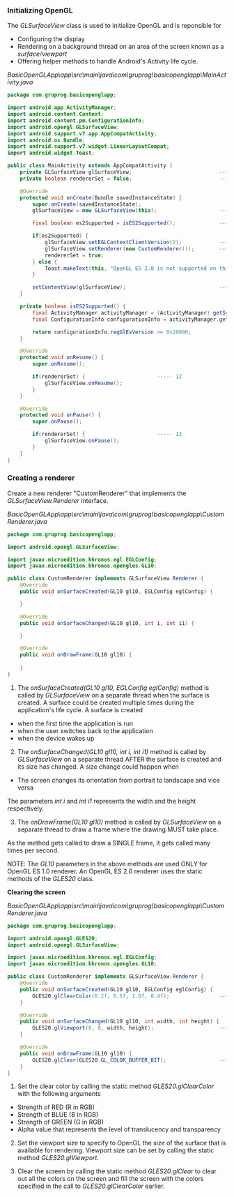 ### Initializing OpenGL

The *GLSurfaceView* class is used to initialize OpenGL and is reponsible for

* Configuring the display
* Rendering on a background thread on an area of the screen known as a *surface/viewport* 
* Offering helper methods to handle Android's Activity life cycle.

*BasicOpenGLApp\app\src\main\java\com\gruprog\basicopenglapp\MainActivity.java*

```java
package com.gruprog.basicopenglapp;

import android.app.ActivityManager;
import android.content.Context;
import android.content.pm.ConfigurationInfo;
import android.opengl.GLSurfaceView;
import android.support.v7.app.AppCompatActivity;
import android.os.Bundle;
import android.support.v7.widget.LinearLayoutCompat;
import android.widget.Toast;

public class MainActivity extends AppCompatActivity {
    private GLSurfaceView glSurfaceView;                            ----- 1
    private boolean rendererSet = false;                            ----- 2

    @Override
    protected void onCreate(Bundle savedInstanceState) {
        super.onCreate(savedInstanceState);
        glSurfaceView = new GLSurfaceView(this);                    ----- 3

        final boolean es2Supported = isES2Supported();              ----- 4

        if(es2Supported) {
            glSurfaceView.setEGLContextClientVersion(2);            ----- 5
            glSurfaceView.setRenderer(new CustomRenderer());        ----- 6
            rendererSet = true;
        } else {
            Toast.makeText(this, "OpenGL ES 2.0 is not supported on this device", Toast.LENGTH_LONG).show();        ----- 7
        }

        setContentView(glSurfaceView);                              ----- 8
    }

    private boolean isES2Supported() {
        final ActivityManager activityManager = (ActivityManager) getSystemService(Context.ACTIVITY_SERVICE);   ----- 9
        final ConfigurationInfo configurationInfo = activityManager.getDeviceConfigurationInfo();               ----- 10

        return configurationInfo.reqGlEsVersion >= 0x20000;                                                     ----- 11
    }

    @Override
    protected void onResume() {
        super.onResume();

        if(rendererSet) {                       ----- 12
            glSurfaceView.onResume();
        }
    }

    @Override
    protected void onPause() {
        super.onPause();

        if(rendererSet) {                       ----- 13
            glSurfaceView.onPause();
        }
    }
}
```

### Creating a renderer

Create a new renderer "CustomRenderer" that implements the *GLSurfaceView.Renderer* interface.

*BasicOpenGLApp\app\src\main\java\com\gruprog\basicopenglapp\CustomRenderer.java*

```java
package com.gruprog.basicopenglapp;

import android.opengl.GLSurfaceView;

import javax.microedition.khronos.egl.EGLConfig;
import javax.microedition.khronos.opengles.GL10;

public class CustomRenderer implements GLSurfaceView.Renderer {
    @Override
    public void onSurfaceCreated(GL10 gl10, EGLConfig eglConfig) {        ------ 1

    }

    @Override
    public void onSurfaceChanged(GL10 gl10, int i, int i1) {              ------ 2

    }

    @Override
    public void onDrawFrame(GL10 gl10) {                                  ------ 3
        
    }
}
```

1) The *onSurfaceCreated(GL10 gl10, EGLConfig eglConfig)* method is called by *GLSurfaceView* on a separate thread when the surface is created. 
A surface could be created multiple times during the application's life cycle. A surface is created 

* when the first time the application is run
* when the user switches back to the application
* when the device wakes up

2) The *onSurfaceChanged(GL10 gl10, int i, int i1)* method is called by *GLSurfaceView* on a separate thread AFTER the surface is created and its size has changed.
A size change could happen when

* The screen changes its orientation from portrait to landscape and vice versa

The parameters *int i* and *int i1* represents the width and the height respectively. 

3) The *onDrawFrame(GL10 gl10)* method is called by *GLSurfaceView* on a separate thread to draw a frame where the drawing MUST take place. 

As the method gets called to draw a SINGLE frame, it gets called many times per second. 

NOTE: The *GL10* parameters in the above methods are used ONLY for OpenGL ES 1.0 renderer. An OpenGL ES 2.0 renderer uses the static methods of the *GLES20* class.

**Clearing the screen**

*BasicOpenGLApp\app\src\main\java\com\gruprog\basicopenglapp\CustomRenderer.java*

```java
package com.gruprog.basicopenglapp;

import android.opengl.GLES20;
import android.opengl.GLSurfaceView;

import javax.microedition.khronos.egl.EGLConfig;
import javax.microedition.khronos.opengles.GL10;

public class CustomRenderer implements GLSurfaceView.Renderer {
    @Override
    public void onSurfaceCreated(GL10 gl10, EGLConfig eglConfig) {
        GLES20.glClearColor(0.2f, 0.5f, 1.0f, 0.4f);                ------- 1
    }

    @Override
    public void onSurfaceChanged(GL10 gl10, int width, int height) {
        GLES20.glViewport(0, 0, width, height);                     ------- 2
    }

    @Override
    public void onDrawFrame(GL10 gl10) {
        GLES20.glClear(GLES20.GL_COLOR_BUFFER_BIT);                 ------- 3
    }
}
```

1) Set the clear color by calling the static method *GLES20.glClearColor* with the following arguments

* Strength of RED (R in RGB)
* Strength of BLUE (B in RGB)
* Strength of GREEN (G in RGB)
* Alpha value that represents the level of translucency and transparency

2) Set the viewport size to specify to OpenGL the size of the surface that is available for rendering. Viewport size can be set by calling the static method *GLES20.glViewport*.

3) Clear the screen by calling the static method *GLES20.glClear* to clear out all the colors on the screen and fill the screen with the colors specified in the call to *GLES20.glClearColor* earlier.



